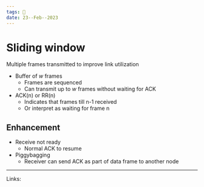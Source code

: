 ```yaml
---
tags: 🌱
date: 23--Feb--2023
---
```


# Sliding window

Multiple frames transmitted to improve link utilization
- Buffer of $w$ frames
    - Frames are sequenced
    - Can transmit up to $w$ frames without waiting for ACK
- ACK(n) or RR(n)
    - Indicates that frames till n-1 received
    - Or interpret as waiting for frame n

## Enhancement
- Receive not ready
    - Normal ACK to resume
- Piggybagging
    - Receiver can send ACK as part of data frame to another node

---
Links: 